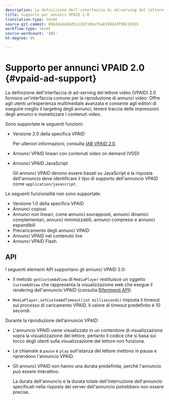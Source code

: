 ```yaml
---
description: La definizione dell'interfaccia di ad-serving del lettore video (VPAID) 2.0 fornisce un'interfaccia comune per la riproduzione di annunci video. Offre agli utenti un’esperienza multimediale avanzata e consente agli editori di eseguire meglio il targeting degli annunci, tenere traccia delle impressioni degli annunci e monetizzare i contenuti video.
title: Supporto per annunci VPAID 2.0
translation-type: tm+mt
source-git-commit: 89bdda1d4bd5c126f19ba75a819942df901183d1
workflow-type: tm+mt
source-wordcount: '301'
ht-degree: 0%

---
```



# Supporto per annunci VPAID 2.0 {#vpaid-ad-support}

La definizione dell&#39;interfaccia di ad-serving del lettore video (VPAID) 2.0 fornisce un&#39;interfaccia comune per la riproduzione di annunci video. Offre agli utenti un’esperienza multimediale avanzata e consente agli editori di eseguire meglio il targeting degli annunci, tenere traccia delle impressioni degli annunci e monetizzare i contenuti video.

Sono supportate le seguenti funzioni:

* Versione 2.0 della specifica VPAID

   Per ulteriori informazioni, consulta [IAB VPAID 2.0](https://www.iab.com/wp-content/uploads/2015/06/VPAID_2_0_Final_04-10-2012.pdf).
* Annunci VPAID lineari con contenuti video on demand (VOD)
* Annunci VPAID JavaScript

   Gli annunci VPAID devono essere basati su JavaScript e la risposta dell&#39;annuncio deve identificare il tipo di supporto dell&#39;annuncio VPAID come `application/javascript`.

Le seguenti funzionalità non sono supportate:

* Versione 1.0 della specifica VPAID
* Annunci copiosi
* Annunci non lineari, come annunci sovrapposti, annunci dinamici complementari, annunci minimizzabili, annunci compressi e annunci espandibili
* Precaricamento degli annunci VPAID
* Annunci VPAID nel contenuto live
* Annunci VPAID Flash

## API

I seguenti elementi API supportano gli annunci VPAID 2.0:

* Il metodo `getCustomAdView` di `MediaPlayer` restituisce un oggetto `CustomAdView` che rappresenta la visualizzazione web che esegue il rendering dell&#39;annuncio VPAID (consulta [Riferimenti API](https://help.adobe.com/en_US/primetime/api/psdk/javadoc/index.html)).

* `MediaPlayer.setCustomAdTimeout(int milliseconds)` imposta il timeout sul processo di caricamento VPAID. Il valore di timeout predefinito è 10 secondi.

Durante la riproduzione dell’annuncio VPAID:

* L&#39;annuncio VPAID viene visualizzato in un contenitore di visualizzazione sopra la visualizzazione del lettore, pertanto il codice che si basa sui tocco degli utenti sulla visualizzazione del lettore non funziona.
* Le chiamate a `pause` e `play` sull&#39;istanza del lettore mettono in pausa e riprendono l&#39;annuncio VPAID.

* Gli annunci VPAID non hanno una durata predefinita, perché l&#39;annuncio può essere interattivo.

   La durata dell&#39;annuncio e la durata totale dell&#39;interruzione dell&#39;annuncio specificati nella risposta del server dell&#39;annuncio potrebbero non essere precise.